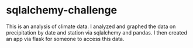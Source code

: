 # sqlalchemy-challenge

This is an analysis of climate data. I analyzed and graphed the data on precipitation by date and station via sqlalchemy and pandas. I then created an app via flask for someone to access this data. 
